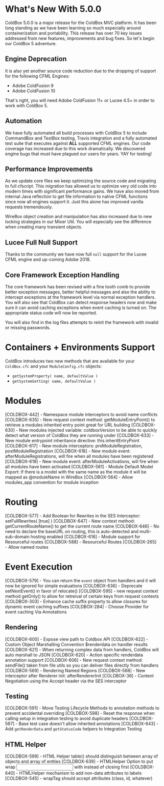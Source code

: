 # What's New With 5.0.0

ColdBox 5.0.0 is a major release for the ColdBox MVC platform.  It has been long standing as we have been learning so much especially around containerization and portability.  This release has over 70 key issues addressed from new features, improvements and bug fixes.  So let's begin our ColdBox 5 adventure.

## Engine Deprecation

It is also yet another source code reduction due to the dropping of support for the following CFML Engines:

* Adobe ColdFusion 9
* Adobe ColdFusion 10

That's right, you will need Adobe ColdFusion 11+ or Lucee 4.5+ in order to work with ColdBox 5.

## Automation

We have fully automated all build processes with ColdBox 5 to include CommandBox and TestBox testing, Travis integration and a fully automated test suite that executes against **ALL** supported CFML engines.  Our code coverage has increased due to this work dramatically.  We discovered engine bugs that must have plagued our users for years.  YAY for testing!

## Performance Improvements

As we update core files we keep optimizing the source code and migrating to full cfscript.  This migration has allowed us to optimize very old code into modern times with significant performance gains.  We have also moved from internal Java reflection to get file information to native CFML functions since now all engines support it.  Just this alone has improved vanilla requests tremendously.

WireBox object creation and manipulation has also increased due to new locking strategies in our Mixer Util.  You will especially see the difference when creating many transient objects.

## Lucee Full Null Support

Thanks to the community we have now full `null` support for the Lucee CFML engine and up-coming Adobe 2018.

## Core Framework Exception Handling

The core framework has been revised with a fine tooth comb to provide better exception messages, better helpful messages and also the ability to intercept exceptions at the framework level via normal exception handlers.  You will also see that ColdBox can detect response headers now and make sure it can avoid caching exceptions when event caching is turned on.  The appropriate status code will now be reported.

You will also find in the log files attempts to reinit the framework with invalid or missing passwords.

# Containers + Environments Support

ColdBox introduces two new methods that are available for your `ColdBox.cfc` and your `ModuleConfig.cfc` objects:

* `getSystemProperty( name, defaultValue )`
* `getSystemSetting( name, defaultValue )`



# Modules
[COLDBOX-442] - Namespace module interceptors to avoid name conflicts
[COLDBOX-635] - New request context method: getModuleEntryPoint() to retrieve a modules inherited entry point great for URL building
[COLDBOX-630] - New modules injected variable: coldboxVersion to be able to quickly detect what version of ColdBox they are running under
[COLDBOX-633] - New module entrypoint inheritance directive: this.inheritEntryPoint
[COLDBOX-617] - New module interceptors: preModuleRegistration, postModuleRegistration
[COLDBOX-618] - New module event: afterModuleRegistrations, will fire when all modules have been registered
[COLDBOX-619] - New module event: afterModuleActivations, will fire when all modules have been activated
[COLDBOX-581] - Module Default Model Export: If there is a model with the same name as the module it will be mapped as @moduleName in WireBox
[COLDBOX-564] - Allow modules_app convention for module inception



# Routing

[COLDBOX-577] - Add Boolean for Rewrites in the SES Interceptor: setFullRewrites( [true] )
[COLDBOX-647] - New context method: getCurrentRouteName() to get the current route name
[COLDBOX-646] - No need to declare the baseURL on routing, this is auto-detected and multi-sub-domain hosting enabled
[COLDBOX-616] - Module support for Resourceful routes
[COLDBOX-588] - Resourceful Routes
[COLDBOX-265] - Allow named routes


# Event Execution

[COLDBOX-579] - You can return the `event` object from handlers and it will now be ignored for simple evaluations
[COLDBOX-636] - Deprecate setNextEvent() in favor of relocate()
[COLDBOX-595] - new request context method getOnly() to allow for retreival of certain keys from request contexts
[COLDBOX-303] - Enhance cache suffix property to allow closures for dynamic event caching suffixes
[COLDBOX-284] - Choose Provider for event caching Via Annotations



## Rendering
[COLDBOX-600] - Expose view path to Coldbox API
[COLDBOX-622] - Custom Object Marshalling Convention $renderdata on handler results
[COLDBOX-621] - When returning complex data from handlers, ColdBox will auto marshall to JSON
[COLDBOX-620] - Action specific renderdata annotation support
[COLDBOX-606] - New request context method: sendFile() taken from file utils so you can deliver files directly from handlers
[COLDBOX-569] - Rendering Named Regions
[COLDBOX-568] - New interceptor after Renderer init: afterRendererInit
[COLDBOX-36] - Content Negotiation using the Accept header via the SES interceptor




## Testing

[COLDBOX-591] - Move Testing Lifecycle Methods to annotation methods to prevent accidental overriding
[COLDBOX-598] - Reset the response when calling setup in integration testing to avoid duplicate headers
[COLDBOX-567] - Base test case doesn't allow inherited annotations
[COLDBOX-643] - Add `getRenderData` and `getStatusCode` helpers to Integration Testing


## HTML Helper

[COLDBOX-599] - HTML Helper table() should distinguish between array of objects and array of entties
[COLDBOX-639] - HTMLHelper Option to put wrap <input> with <label> instead of closing <label> first
[COLDBOX-640] - HTMLHelper mechanism to add non-data attributes to labels
[COLDBOX-545] - wrapTag should accept attributes (class, id, whatever)



